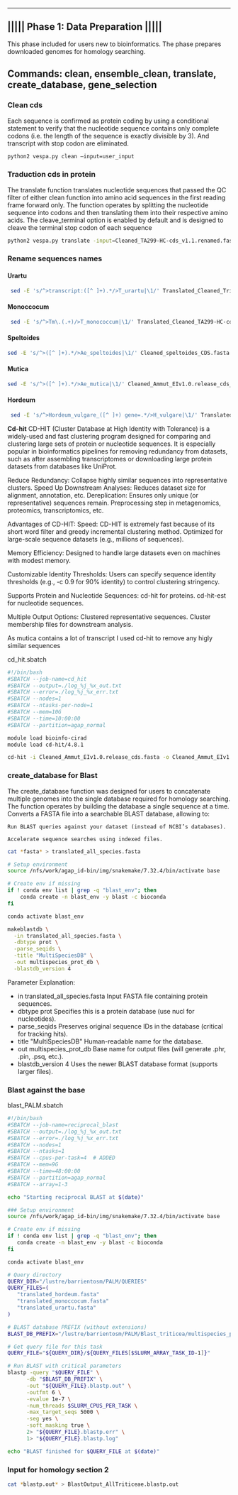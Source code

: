 
----------------------------------------------------------------------------------
|||||                        **Phase 1: Data Preparation**                       |||||
----------------------------------------------------------------------------------
This phase included for users new to bioinformatics. The phase prepares downloaded
genomes for homology searching.

Commands: clean, ensemble_clean, translate, create_database, gene_selection
----------------------------------------------------------------------------------

### **Clean cds**
Each sequence is confirmed as protein coding by using a conditional statement to verify that the nucleotide sequence contains only complete codons (i.e. the length of the sequence is exactly divisible by 3). And transcript with stop codon are eliminated.
```bash
python2 vespa.py clean –input=user_input
```

### **Traduction cds in protein**
The translate function translates nucleotide sequences that passed the QC filter of either clean function into amino acid sequences in the first reading frame forward only. The function operates by splitting the nucleotide sequence into codons and then translating them into their respective amino acids. The cleave_terminal option is enabled by default and is designed to cleave the terminal stop codon of each sequence 
```bash
python2 vespa.py translate -input=Cleaned_TA299-HC-cds_v1.1.renamed.fasta -cleave_terminal=True
```

### **Rename sequences names**
#### **Urartu**
```bash
 sed -E 's/^>transcript:([^ ]+).*/>T_urartu|\1/' Translated_Cleaned_Triticum_urartu.IGDB.59.chr_cds.fasta > translated_urartu_renamed.fasta
```
#### **Monoccocum**
```bash
 sed -E 's/^>Tm\.(.+)/>T_monococcum|\1/' Translated_Cleaned_TA299-HC-cds_v1.1.fasta > translated_monococcum_renamed.fasta
```
#### **Speltoides**
```bash
sed -E 's/^>([^ ]+).*/>Ae_speltoides|\1/' Cleaned_speltoides_CDS.fasta > Cleaned_speltoides_CDS_renamed.fasta
```
#### **Mutica**
```bash
sed -E 's/^>([^ ]+).*/>Ae_mutica|\1/' Cleaned_Ammut_EIv1.0.release_cds_clean.fasta > Cleaned_Ammut_EIv1.0.release_cds_clean_renamed.fasta
```
#### **Hordeum**
```bash
 sed -E 's/^>Hordeum_vulgare_([^ ]+) gene=.*/>H_vulgare|\1/' Translated_Cleaned_hordeum_full_CDS.fasta > translated_hordeum_renamed.fasta
```

**Cd-hit**
CD-HIT (Cluster Database at High Identity with Tolerance) is a widely-used and fast clustering program designed for comparing and clustering large sets of protein or nucleotide sequences. It is especially popular in bioinformatics pipelines for removing redundancy from datasets, such as after assembling transcriptomes or downloading large protein datasets from databases like UniProt.

Reduce Redundancy: Collapse highly similar sequences into representative clusters.
Speed Up Downstream Analyses: Reduces dataset size for alignment, annotation, etc.
Dereplication: Ensures only unique (or representative) sequences remain.
Preprocessing step in metagenomics, proteomics, transcriptomics, etc.

Advantages of CD-HIT:
Speed:
CD-HIT is extremely fast because of its short word filter and greedy incremental clustering method.
Optimized for large-scale sequence datasets (e.g., millions of sequences).

Memory Efficiency:
Designed to handle large datasets even on machines with modest memory.

Customizable Identity Thresholds:
Users can specify sequence identity thresholds (e.g., -c 0.9 for 90% identity) to control clustering stringency.

Supports Protein and Nucleotide Sequences:
cd-hit for proteins.
cd-hit-est for nucleotide sequences.

Multiple Output Options:
Clustered representative sequences.
Cluster membership files for downstream analysis.

As mutica contains a lot of transcript I used cd-hit to remove any higly similar sequences

 cd_hit.sbatch
```bash
#!/bin/bash
#SBATCH --job-name=cd_hit
#SBATCH --output=./log_%j_%x_out.txt
#SBATCH --error=./log_%j_%x_err.txt
#SBATCH --nodes=1
#SBATCH --ntasks-per-node=1
#SBATCH --mem=10G
#SBATCH --time=10:00:00
#SBATCH --partition=agap_normal

module load bioinfo-cirad
module load cd-hit/4.8.1

cd-hit -i Cleaned_Ammut_EIv1.0.release_cds.fasta -o Cleaned_Ammut_EIv1.0.release_cds_clean.fasta -c 1.0
```

 ### **create_database for Blast**
The create_database function was designed for users to concatenate multiple genomes into the single database required for homology searching. The function operates by building the database a single sequence at a time.
Converts a FASTA file into a searchable BLAST database, allowing to:

    Run BLAST queries against your dataset (instead of NCBI’s databases).

    Accelerate sequence searches using indexed files.

```bash
cat *fasta* > translated_all_species.fasta
```

```bash
# Setup environment
source /nfs/work/agap_id-bin/img/snakemake/7.32.4/bin/activate base

# Create env if missing
if ! conda env list | grep -q "blast_env"; then
    conda create -n blast_env -y blast -c bioconda
fi

conda activate blast_env

makeblastdb \
  -in translated_all_species.fasta \
  -dbtype prot \
  -parse_seqids \
  -title "MultiSpeciesDB" \
  -out multispecies_prot_db \
  -blastdb_version 4
```

Parameter	Explanation:
- in translated_all_species.fasta	Input FASTA file containing protein sequences.
- dbtype prot	Specifies this is a protein database (use nucl for nucleotides).
- parse_seqids	Preserves original sequence IDs in the database (critical for tracking hits).
- title "MultiSpeciesDB"	Human-readable name for the database.
- out multispecies_prot_db	Base name for output files (will generate .phr, .pin, .psq, etc.).
- blastdb_version 4	Uses the newer BLAST database format (supports larger files).

 ### **Blast against the base**

 blast_PALM.sbatch
 ```bash
#!/bin/bash
#SBATCH --job-name=reciprocal_blast
#SBATCH --output=./log_%j_%x_out.txt
#SBATCH --error=./log_%j_%x_err.txt
#SBATCH --nodes=1
#SBATCH --ntasks=1
#SBATCH --cpus-per-task=4  # ADDED
#SBATCH --mem=9G
#SBATCH --time=48:00:00
#SBATCH --partition=agap_normal
#SBATCH --array=1-3

echo "Starting reciprocal BLAST at $(date)"

### Setup environment
source /nfs/work/agap_id-bin/img/snakemake/7.32.4/bin/activate base

# Create env if missing
if ! conda env list | grep -q "blast_env"; then
    conda create -n blast_env -y blast -c bioconda
fi

conda activate blast_env

# Query directory
QUERY_DIR="/lustre/barrientosm/PALM/QUERIES"
QUERY_FILES=(
    "translated_hordeum.fasta"
    "translated_monoccocum.fasta"
    "translated_urartu.fasta"
)

# BLAST database PREFIX (without extensions)
BLAST_DB_PREFIX="/lustre/barrientosm/PALM/Blast_triticea/multispecies_prot_db"

# Get query file for this task
QUERY_FILE="${QUERY_DIR}/${QUERY_FILES[$SLURM_ARRAY_TASK_ID-1]}"

# Run BLAST with critical parameters
blastp -query "$QUERY_FILE" \
       -db "$BLAST_DB_PREFIX" \
       -out "${QUERY_FILE}.blastp.out" \
       -outfmt 6 \
       -evalue 1e-7 \
       -num_threads $SLURM_CPUS_PER_TASK \
       -max_target_seqs 5000 \
       -seg yes \
       -soft_masking true \
       2> "${QUERY_FILE}.blastp.err" \
       1> "${QUERY_FILE}.blastp.log"

echo "BLAST finished for $QUERY_FILE at $(date)"
```

### **Input for homology section 2**
```bash
cat *blastp.out* > BlastOutput_AllTriticeae.blastp.out
```

